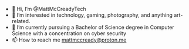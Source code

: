 - 👋 Hi, I’m @MattMcCreadyTech
- 👀 I’m interested in technology, gaming, photography, and anything art-related. 
- 🌱 I’m currently pursuing a Bachelor of Science degree in Computer Science with a concentration on cyber security
- 📫 How to reach me mattmccready@proton.me
<!---
MattMcCreadyTech/MattMcCreadyTech is a ✨ special ✨ repository because its `README.md` (this file) appears on your GitHub profile.
You can click the Preview link to take a look at your changes.
--->
